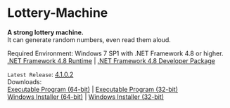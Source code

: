 # Lottery-Machine
**A strong lottery machine.**\
It can generate random numbers, even read them aloud.

Required Environment: Windows 7 SP1 with .NET Framework 4.8 or higher.\
[.NET Framework 4.8 Runtime](https://go.microsoft.com/fwlink/?linkid=2088631) | [.NET Framework 4.8 Developer Package](https://go.microsoft.com/fwlink/?linkid=2088517)

`Latest Release`: [4.1.0.2](https://github.com/Python-Object-Developers/Lottery-Machine/releases/tag/v4.1.0.2)\
Downloads:\
[Executable Program (64-bit)](https://github.com/Python-Object-Developers/Lottery-Machine/releases/download/v4.1.0.2/Lottery-Machine-4.1.0.2-AMD64.zip) | [Executable Program (32-bit)](https://github.com/Python-Object-Developers/Lottery-Machine/releases/download/v4.1.0.2/Lottery-Machine-4.1.0.2.zip)\
[Windows Installer (64-bit)](https://github.com/Python-Object-Developers/Lottery-Machine/releases/download/v4.1.0.1/Lottery-Machine-4.1.0.1-AMD64-Setup.exe) | [Windows Installer (32-bit)](https://github.com/Python-Object-Developers/Lottery-Machine/releases/download/v4.1.0.1/Lottery-Machine-4.1.0.1-Setup.exe)
